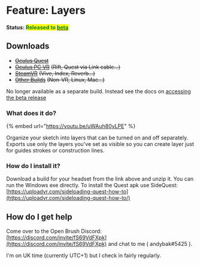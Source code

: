 # Feature: Layers

#### Status: <mark style="color:green;">Released to</mark> [<mark style="color:green;">beta</mark>](../open-brush-beta-docs.md)

## Downloads

* [~~Oculus Quest~~](https://nightly.link/IxxyXR/open-brush/workflows/build/features%2Flayers/Oculus%20Quest%20Experimental.zip)
* [~~Oculus PC VR~~](https://nightly.link/IxxyXR/open-brush/workflows/build/features%2Flayers/Windows%20Rift%20Experimental.zip) ~~(Rift, Quest via Link cable...)~~
* [~~SteamVR~~](https://nightly.link/IxxyXR/open-brush/workflows/build/features%2Flayers/Windows%20SteamVR%20Experimental.zip) ~~(Vive, Index, Reverb...)~~
* [~~Other Builds~~](https://nightly.link/IxxyXR/open-brush/workflows/build/features%2Flayers) ~~(Non-VR, Linux, Mac...)~~

No longer available as a separate build. Instead see the docs on [accessing the beta release](../open-brush-beta-docs.md)

### What does it do?

{% embed url="https://youtu.be/uWAuh80yLPE" %}

Organize your sketch into layers that can be turned on and off separately. Exports use only the layers you've set as visible so you can create layer just for guides strokes or construction lines.

### How do I install it?

Download a build for your headset from the link above and unzip it. You can run the Windows exe directly. To install the Quest apk use SideQuest: [https://uploadvr.com/sideloading-quest-how-to](https://uploadvr.com/sideloading-quest-how-to/)

## How do I get help

Come over to the Open Brush Discord: [https://discord.com/invite/fS69VdFXpk](https://discord.com/invite/fS69VdFXpk) and chat to me ( andybak#5425 ).

I'm on UK time (currently UTC+1) but I check in fairly regularly.
